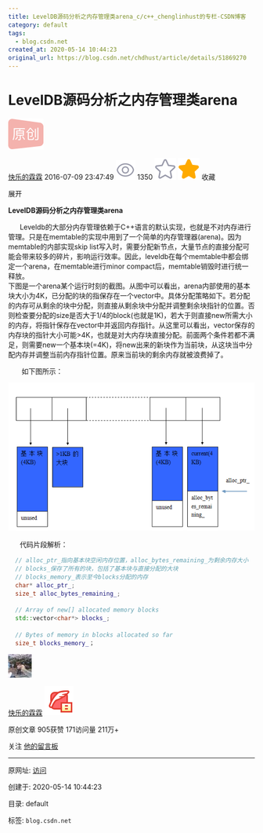 ```yaml
---
title: LevelDB源码分析之内存管理类arena_c/c++_chenglinhust的专栏-CSDN博客
category: default
tags: 
  - blog.csdn.net
created_at: 2020-05-14 10:44:23
original_url: https://blog.csdn.net/chdhust/article/details/51869270
---
```


# LevelDB源码分析之内存管理类arena

![](assets/1589424263-f79882c200644842455bdaffffa12b14.png)  

[快乐的霖霖](https://me.csdn.net/chenglinhust) 2016-07-09 23:47:49 ![](assets/1589424263-4b4b8d4273e2a4c6a7e1dab33d22e30a.png) 1350 ![](assets/1589424263-d5e50e4ae956617ae79565ca116f0649.png) ![](assets/1589424263-31afcb93fc89e33a507cb81d1c642bfd.png) 收藏 

展开

**LevelDB源码分析之内存管理类arena**

      Leveldb的大部分内存管理依赖于C++语言的默认实现，也就是不对内存进行管理。只是在memtable的实现中用到了一个简单的内存管理器(arena)。因为memtable的内部实现skip list写入时，需要分配新节点，大量节点的直接分配可能会带来较多的碎片，影响运行效率。因此，leveldb在每个memtable中都会绑定一个arena，在memtable进行minor compact后，memtable销毁时进行统一释放。  
下图是一个arena某个运行时刻的截图。从图中可以看出，arena内部使用的基本块大小为4K，已分配的块的指保存在一个vector中。具体分配策略如下。若分配的内存可从剩余的块中分配，则直接从剩余块中分配并调整剩余块指针的位置。否则检查要分配的size是否大于1/4的block(也就是1K)，若大于则直接new所需大小的内存，将指针保存在vector中并返回内存指针。从这里可以看出，vector保存的内存块的指针大小可能>4K，也就是对大内存块直接分配。前面两个条件若都不满足，则需要new一个基本块(=4K)，将new出来的新块作为当前块，从这块当中分配内存并调整当前内存指针位置。原来当前块的剩余内存就被浪费掉了。

       如下图所示：

[![leveldb arena](assets/1589424263-ab11d223862d2da480127614b5861576.png "leveldb arena")](http://www.petermao.com/wp-content/uploads/2013/10/leveldb-arena.png)

      代码片段解析：

```cpp
  // alloc_ptr_指向基本块空闲内存位置，alloc_bytes_remaining_为剩余内存大小
  // blocks_保存了所有的块，包括了基本块与直接分配的大块
  // blocks_memory_表示至今blocks分配的内存
  char* alloc_ptr_;  
  size_t alloc_bytes_remaining_;
 
  // Array of new[] allocated memory blocks
  std::vector<char*> blocks_;
 
  // Bytes of memory in blocks allocated so far
  size_t blocks_memory_；
```

[![](assets/1589424263-251831fedf49c82c6582381736175d9d.jpg)](https://blog.csdn.net/chenglinhust)

[快乐的霖霖](https://blog.csdn.net/chenglinhust) ![](assets/1589424263-2cd44cd20621c196a5c0cdf419328eb8.png)

原创文章 905获赞 171访问量 211万+

关注 [他的留言板](https://bbs.csdn.net/topics/395528198)

---------------------------------------------------


原网址: [访问](https://blog.csdn.net/chdhust/article/details/51869270)

创建于: 2020-05-14 10:44:23

目录: default

标签: `blog.csdn.net`

